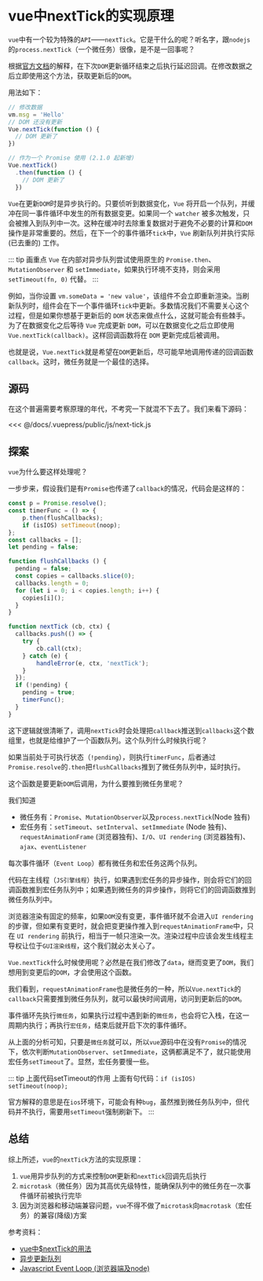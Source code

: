 # vue中nextTick的实现原理
`vue`中有一个较为特殊的`API`——`nextTick`。它是干什么的呢？听名字，跟`nodejs`的`process.nextTick`（一个微任务）很像，是不是一回事呢？

根据[官方文档](https://cn.vuejs.org/v2/api/index.html#Vue-nextTick)的解释，在下次`DOM`更新循环结束之后执行延迟回调。在修改数据之后立即使用这个方法，获取更新后的`DOM`。

用法如下：
``` js
// 修改数据
vm.msg = 'Hello'
// DOM 还没有更新
Vue.nextTick(function () {
  // DOM 更新了
})

// 作为一个 Promise 使用 (2.1.0 起新增)
Vue.nextTick()
  .then(function () {
    // DOM 更新了
  })
```

`Vue`在更新`DOM`时是异步执行的。只要侦听到数据变化，`Vue` 将开启一个队列，并缓冲在同一事件循环中发生的所有数据变更。如果同一个 `watcher` 被多次触发，只会被推入到队列中一次。这种在缓冲时去除重复数据对于避免不必要的计算和`DOM`操作是非常重要的。然后，在下一个的事件循环`tick`中，`Vue` 刷新队列并执行实际 (已去重的) 工作。

::: tip 画重点
`Vue` 在内部对异步队列尝试使用原生的 `Promise.then`、`MutationObserver` 和 `setImmediate`，如果执行环境不支持，则会采用 `setTimeout(fn, 0)` 代替。
:::

例如，当你设置 `vm.someData = 'new value'`，该组件不会立即重新渲染。当刷新队列时，组件会在下一个事件循环`tick`中更新。多数情况我们不需要关心这个过程，但是如果你想基于更新后的 `DOM` 状态来做点什么，这就可能会有些棘手。为了在数据变化之后等待 `Vue` 完成更新 `DOM`，可以在数据变化之后立即使用 `Vue.nextTick(callback)`。这样回调函数将在 `DOM` 更新完成后被调用。

也就是说，`Vue.nextTick`就是希望在`DOM`更新后，尽可能早地调用传递的回调函数`callback`。这时，微任务就是一个最佳的选择。

## 源码
在这个普遍需要考察原理的年代，不考究一下就混不下去了。我们来看下源码：

<<< @/docs/.vuepress/public/js/next-tick.js

## 探案
`vue`为什么要这样处理呢？

一步步来，假设我们是有`Promise`也传递了`callback`的情况，代码会是这样的：
``` js
const p = Promise.resolve();
const timerFunc = () => {
    p.then(flushCallbacks);
    if (isIOS) setTimeout(noop);
};
const callbacks = [];
let pending = false;

function flushCallbacks () {
  pending = false;
  const copies = callbacks.slice(0);
  callbacks.length = 0;
  for (let i = 0; i < copies.length; i++) {
    copies[i]();
  }
}

function nextTick (cb, ctx) {
  callbacks.push(() => {
    try {
        cb.call(ctx);
    } catch (e) {
        handleError(e, ctx, 'nextTick');
    }
  });
  if (!pending) {
    pending = true;
    timerFunc();
  }
}
```
这下逻辑就很清晰了，调用`nextTick`时会处理把`callback`推送到`callbacks`这个数组里，也就是给维护了一个函数队列。这个队列什么时候执行呢？

如果当前处于可执行状态（`!pending`），则执行`timerFunc`，后者通过`Promise.resolve`的`.then`把`flushCallbacks`推到了微任务队列中，延时执行。

这个函数是要更新`DOM`后调用，为什么要推到微任务里呢？

我们知道
- 微任务有：`Promise`、`MutationObserver`以及`process.nextTick`(Node 独有)
- 宏任务有：`setTimeout`、`setInterval`、`setImmediate` (Node 独有)、`requestAnimationFrame` (浏览器独有)、`I/O`、`UI rendering` (浏览器独有)、 `ajax`、`eventListener`

每次事件循环（`Event Loop`）都有微任务和宏任务这两个队列。

代码在主线程（`JS引擎线程`）执行，如果遇到宏任务的异步操作，则会将它们的回调函数推到宏任务队列中；如果遇到微任务的异步操作，则将它们的回调函数推到微任务队列中。

浏览器渲染有固定的频率，如果`DOM`没有变更，事件循环就不会进入`UI rendering`的步骤，但如果有变更时，就会把变更操作推入到`requestAnimationFrame`中，只在 `UI rendering` 前执行，相当于一帧只渲染一次。渲染过程中应该会发生线程主导权让位于`GUI渲染线程`，这个我们就必太关心了。

`Vue.nextTick`什么时候使用呢？必然是在我们修改了`data`，继而变更了`DOM`，我们想用到变更后的`DOM`，才会使用这个函数。

我们看到，`requestAnimationFrame`也是微任务的一种，所以`Vue.nextTick`的`callback`只需要推到微任务队列，就可以最快时间调用，访问到更新后的`DOM`。

事件循环先执行`微任务`，如果执行过程中遇到新的`微任务`，也会将它入栈，在这一周期内执行；再执行`宏任务`，结束后就开启下次的事件循环。

从上面的分析可知，只要是`微任务`就可以，所以`vue`源码中在没有`Promise`的情况下，依次判断`MutationObserver`、`setImmediate`，这俩都满足不了，就只能使用宏任务`setTimeout`了。显然，宏任务要慢一些。

::: tip 上面代码setTimeout的作用
上面有句代码：`if (isIOS) setTimeout(noop);`

官方解释的意思是在`ios`环境下，可能会有种`bug`，虽然推到微任务队列中，但代码并不执行，需要用`setTimeout`强制刷新下。
:::

## 总结

综上所述，`vue`的`nextTick`方法的实现原理：

1. `vue`用异步队列的方式来控制`DOM`更新和`nextTick`回调先后执行
2. `microtask`（微任务）因为其高优先级特性，能确保队列中的微任务在一次事件循环前被执行完毕
3. 因为浏览器和移动端兼容问题，`vue`不得不做了`microtask`向`macrotask`（宏任务）的兼容(降级)方案

参考资料：
- [vue中$nextTick的用法](https://www.cnblogs.com/chaoyuehedy/p/8985425.html)
- [异步更新队列](https://cn.vuejs.org/v2/guide/reactivity.html#%E5%BC%82%E6%AD%A5%E6%9B%B4%E6%96%B0%E9%98%9F%E5%88%97)
- [Javascript Event Loop (浏览器端及node)](https://juejin.cn/post/6844904118494969864#heading-7)